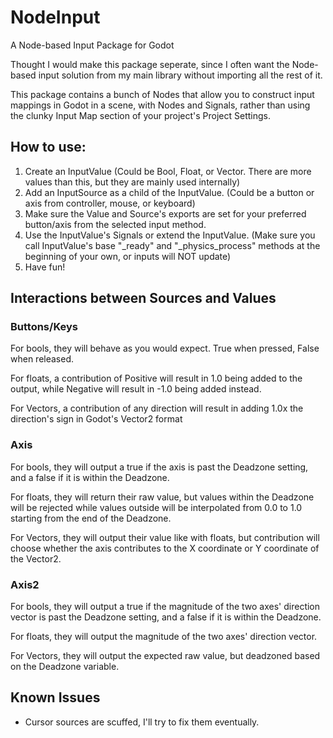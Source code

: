 # NodeInput
 A Node-based Input Package for Godot
 

 Thought I would make this package seperate, since I often want the Node-based input solution from my main library without importing all the rest of it.
 

 This package contains a bunch of Nodes that allow you to construct input mappings in Godot in a scene, with Nodes and Signals, rather than using the clunky Input Map section of your project's Project Settings.
 

 ## How to use:
 
 1. Create an InputValue (Could be Bool, Float, or Vector. There are more values than this, but they are mainly used internally)
 2. Add an InputSource as a child of the InputValue. (Could be a button or axis from controller, mouse, or keyboard)
 3. Make sure the Value and Source's exports are set for your preferred button/axis from the selected input method.
 4. Use the InputValue's Signals or extend the InputValue. (Make sure you call InputValue's base "_ready" and "_physics_process" methods at the beginning of your own, or inputs will NOT update)
 5. Have fun!


## Interactions between Sources and Values


### Buttons/Keys

For bools, they will behave as you would expect. True when pressed, False when released.

For floats, a contribution of Positive will result in 1.0 being added to the output, while Negative will result in -1.0 being added instead.

For Vectors, a contribution of any direction will result in adding 1.0x the direction's sign in Godot's Vector2 format


### Axis

For bools, they will output a true if the axis is past the Deadzone setting, and a false if it is within the Deadzone.

For floats, they will return their raw value, but values within the Deadzone will be rejected while values outside will be interpolated from 0.0 to 1.0 starting from the end of the Deadzone.

For Vectors, they will output their value like with floats, but contribution will choose whether the axis contributes to the X coordinate or Y coordinate of the Vector2.


### Axis2

For bools, they will output a true if the magnitude of the two axes' direction vector is past the Deadzone setting, and a false if it is within the Deadzone.

For floats, they will output the magnitude of the two axes' direction vector.

For Vectors, they will output the expected raw value, but deadzoned based on the Deadzone variable.


## Known Issues

- Cursor sources are scuffed, I'll try to fix them eventually.
